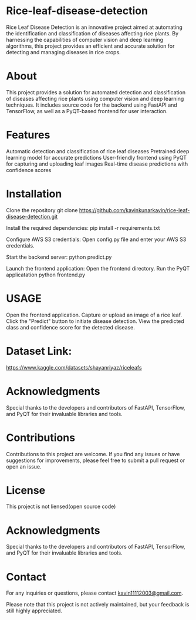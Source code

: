 # Rice-leaf-disease-detection
Rice Leaf Disease Detection is an innovative project aimed at automating the identification and classification of diseases affecting rice plants. By harnessing the capabilities of computer vision and deep learning algorithms, this project provides an efficient and accurate solution for detecting and managing diseases in rice crops.


# About
This project provides a solution for automated detection and classification of diseases affecting rice plants using computer vision and deep learning techniques. It includes source code for the backend using FastAPI and TensorFlow, as well as a PyQT-based frontend for user interaction.


# Features
Automatic detection and classification of rice leaf diseases
Pretrained deep learning model for accurate predictions
User-friendly frontend using PyQT for capturing and uploading leaf images
Real-time disease predictions with confidence scores


# Installation
Clone the repository
git clone https://github.com/kavinkunarkavin/rice-leaf-disease-detection.git

Install the required dependencies:
pip install -r requirements.txt

Configure AWS S3 credentials:
Open config.py file and enter your AWS S3 credentials. 

Start the backend server:
python predict.py

Launch the frontend application:
Open the frontend directory.
Run the PyQT applicatation
python frontend.py


# USAGE
Open the frontend application.
Capture or upload an image of a rice leaf.
Click the "Predict" button to initiate disease detection.
View the predicted class and confidence score for the detected disease.


# Dataset Link:
https://www.kaggle.com/datasets/shayanriyaz/riceleafs


# Acknowledgments
Special thanks to the developers and contributors of FastAPI, TensorFlow, and PyQT for their invaluable libraries and tools.


# Contributions
Contributions to this project are welcome. If you find any issues or have suggestions for improvements, please feel free to submit a pull request or open an issue.


# License
This project is not liensed(open source code)


# Acknowledgments
Special thanks to the developers and contributors of FastAPI, TensorFlow, and PyQT for their invaluable libraries and tools.

# Contact
For any inquiries or questions, please contact kavin11112003@gmail.com.

Please note that this project is not actively maintained, but your feedback is still highly appreciated.

